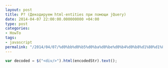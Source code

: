 ```yaml
---
layout: post
title: Р? (Декодируем html-entities при помощи jQuery)
date: 2014-04-07 22:00:00.000000000 +04:00
type: post
categories:
- HowTo
tags:
- javascript
permalink: "/2014/04/07/%d0%bb%d0%b5%d0%ba%d0%be%d0%b4%d0%b8%d1%80%d1%83%d0%b5%d0%bc-html-entities/"
---
```

```javascript
var decoded = $("<div/>").html(encodedStr).text();
```
